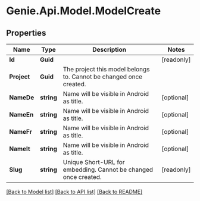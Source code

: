 # Genie.Api.Model.ModelCreate

## Properties

Name | Type | Description | Notes
------------ | ------------- | ------------- | -------------
**Id** | **Guid** |  | [readonly] 
**Project** | **Guid** | The project this model belongs to. Cannot be changed once created. | 
**NameDe** | **string** | Name will be visible in Android as title. | [optional] 
**NameEn** | **string** | Name will be visible in Android as title. | [optional] 
**NameFr** | **string** | Name will be visible in Android as title. | [optional] 
**NameIt** | **string** | Name will be visible in Android as title. | [optional] 
**Slug** | **string** | Unique Short-URL for embedding. Cannot be changed once created. | [readonly] 

[[Back to Model list]](../README.md#documentation-for-models) [[Back to API list]](../README.md#documentation-for-api-endpoints) [[Back to README]](../README.md)

